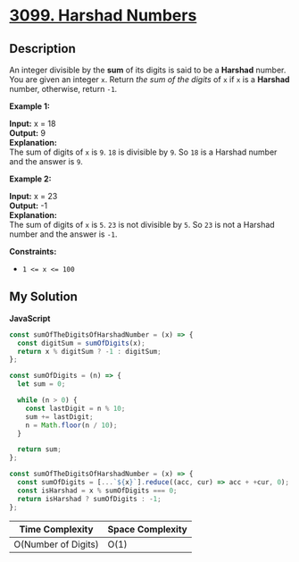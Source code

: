 # [3099. Harshad Numbers](https://leetcode.com/problems/harshad-number)

## Description

An integer divisible by the **sum** of its digits is said to be a **Harshad** number. You are given an integer `x`. Return _the sum of the digits_ of `x` if `x` is a **Harshad** number, otherwise, return `-1`_._

**Example 1:**

**Input:** x = 18  
**Output:** 9  
**Explanation:**  
The sum of digits of `x` is `9`. `18` is divisible by `9`. So `18` is a Harshad number and the answer is `9`.

**Example 2:**

**Input:** x = 23  
**Output:** -1  
**Explanation:**  
The sum of digits of `x` is `5`. `23` is not divisible by `5`. So `23` is not a Harshad number and the answer is `-1`.

**Constraints:**

- `1 <= x <= 100`

## My Solution

**JavaScript**

```js
const sumOfTheDigitsOfHarshadNumber = (x) => {
  const digitSum = sumOfDigits(x);
  return x % digitSum ? -1 : digitSum;
};

const sumOfDigits = (n) => {
  let sum = 0;

  while (n > 0) {
    const lastDigit = n % 10;
    sum += lastDigit;
    n = Math.floor(n / 10);
  }

  return sum;
};
```

```js
const sumOfTheDigitsOfHarshadNumber = (x) => {
  const sumOfDigits = [...`${x}`].reduce((acc, cur) => acc + +cur, 0);
  const isHarshad = x % sumOfDigits === 0;
  return isHarshad ? sumOfDigits : -1;
};
```

| Time Complexity     | Space Complexity |
| ------------------- | ---------------- |
| O(Number of Digits) | O(1)             |
